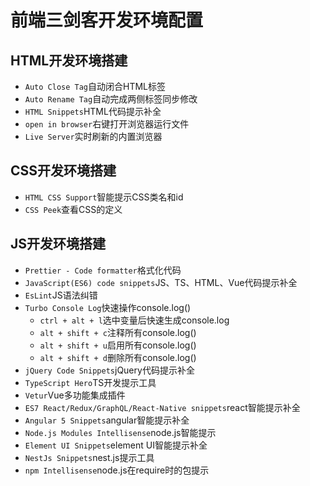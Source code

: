 # 前端三剑客开发环境配置

## HTML开发环境搭建
* `Auto Close Tag`自动闭合HTML标签
* `Auto Rename Tag`自动完成两侧标签同步修改
* `HTML Snippets`HTML代码提示补全
* `open in browser`右键打开浏览器运行文件
* `Live Server`实时刷新的内置浏览器

## CSS开发环境搭建
* `HTML CSS Support`智能提示CSS类名和id
* `CSS Peek`查看CSS的定义

## JS开发环境搭建
* `Prettier - Code formatter`格式化代码
* `JavaScript(ES6) code snippets`JS、TS、HTML、Vue代码提示补全
* `EsLint`JS语法纠错
* `Turbo Console Log`快速操作console.log()
  * `ctrl + alt + l`选中变量后快速生成console.log
  * `alt + shift + c`注释所有console.log()
  * `alt + shift + u`启用所有console.log()
  * `alt + shift + d`删除所有console.log()
* `jQuery Code Snippets`jQuery代码提示补全
* `TypeScript Hero`TS开发提示工具
* `Vetur`Vue多功能集成插件
* `ES7 React/Redux/GraphQL/React-Native snippets`react智能提示补全
* `Angular 5 Snippets`angular智能提示补全
* `Node.js Modules Intellisense`node.js智能提示
* `Element UI Snippets`element UI智能提示补全
* `NestJs Snippets`nest.js提示工具
* `npm Intellisense`node.js在require时的包提示
